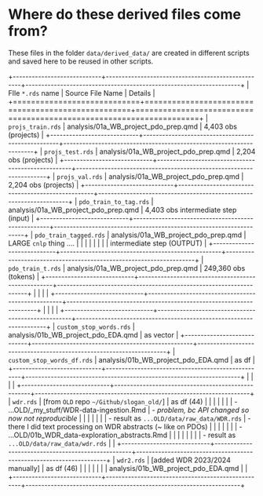 # Where do these derived files come from?

These files in the folder `data/derived_data/` are created in different scripts and saved here to be reused in other scripts.

+----------------------------+---------------------------------------------------+--------------------------------------------------------------------+
| FIle `*.rds` name          | Source File Name                                  | Details                                                            |
+============================+===================================================+====================================================================+
| `projs_train.rds`          | analysis/01a_WB_project_pdo_prep.qmd              | 4,403 obs (projects)                                               |
+----------------------------+---------------------------------------------------+--------------------------------------------------------------------+
| `projs_test.rds`           | analysis/01a_WB_project_pdo_prep.qmd              | 2,204 obs (projects)                                               |
+----------------------------+---------------------------------------------------+--------------------------------------------------------------------+
| `projs_val.rds`            | analysis/01a_WB_project_pdo_prep.qmd              | 2,204 obs (projects)                                               |
+----------------------------+---------------------------------------------------+--------------------------------------------------------------------+
| `pdo_train_to_tag.rds`     | analysis/01a_WB_project_pdo_prep.qmd              | 4,403 obs intermediate step (input)                                |
+----------------------------+---------------------------------------------------+--------------------------------------------------------------------+
| `pdo_train_tagged.rds`     | analysis/01a_WB_project_pdo_prep.qmd              | LARGE `cnlp` thing ....                                            |
|                            |                                                   |                                                                    |
|                            |                                                   | intermediate step (OUTPUT)                                         |
+----------------------------+---------------------------------------------------+--------------------------------------------------------------------+
| `pdo_train_t.rds`          | analysis/01a_WB_project_pdo_prep.qmd              | 249,360 obs (tokens)                                               |
+----------------------------+---------------------------------------------------+--------------------------------------------------------------------+
|                            |                                                   |                                                                    |
+----------------------------+---------------------------------------------------+--------------------------------------------------------------------+
|                            |                                                   |                                                                    |
+----------------------------+---------------------------------------------------+--------------------------------------------------------------------+
| `custom_stop_words.rds`    | analysis/01b_WB_project_pdo_EDA.qmd               | as vector                                                          |
+----------------------------+---------------------------------------------------+--------------------------------------------------------------------+
| `custom_stop_words_df.rds` | analysis/01b_WB_project_pdo_EDA.qmd               | as df                                                              |
+----------------------------+---------------------------------------------------+--------------------------------------------------------------------+
|                            |                                                   |                                                                    |
+----------------------------+---------------------------------------------------+--------------------------------------------------------------------+
| `wdr.rds`                  | \[from `OLD` repo `~/Github/slogan_old/`\]        | as df (44)                                                         |
|                            |                                                   |                                                                    |
|                            | -   ...OLD/\_my_stuff/WDR-data-ingestion.Rmd      | -   *problem, bc API changed so now not reproducible*              |
|                            |                                                   |                                                                    |
|                            |     -   result as `...OLD/data/raw_data/WDR.rds`  | -   there I did text processing on WDR abstracts (\~ like on PDOs) |
|                            |                                                   |                                                                    |
|                            | -   ...OLD/01b_WDR_data-exploration_abstracts.Rmd |                                                                    |
|                            |                                                   |                                                                    |
|                            |     -   result as `...OLD/data/raw_data/wdr.rds`  |                                                                    |
+----------------------------+---------------------------------------------------+--------------------------------------------------------------------+
| `wdr2.rds`                 | \[added WDR 2023/2024 manually\]                  | as df (46)                                                         |
|                            |                                                   |                                                                    |
|                            | analysis/01b_WB_project_pdo_EDA.qmd               |                                                                    |
+----------------------------+---------------------------------------------------+--------------------------------------------------------------------+
